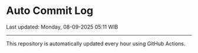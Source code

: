 # Auto Commit Log

Last updated: Monday, 08-09-2025 05:11 WIB

---

This repository is automatically updated every hour using GitHub Actions.

